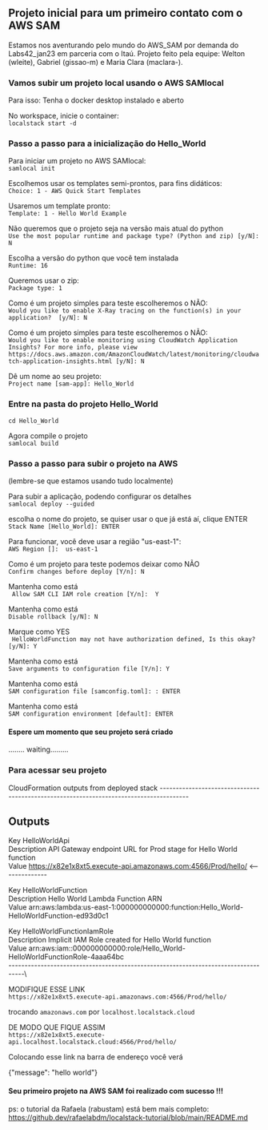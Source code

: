 ## Projeto inicial para um primeiro contato com o AWS SAM

Estamos nos aventurando pelo mundo do AWS_SAM por demanda do Labs42_jan23 em parceria com o Itaú.
Projeto feito pela equipe: Welton (wleite), Gabriel (gissao-m) e Maria Clara (maclara-).

### Vamos subir um projeto local usando o AWS SAMlocal

Para isso:
Tenha o docker desktop instalado e aberto

No workspace, inicie o container:\
`localstack start -d`

### Passo a passo para a inicialização do Hello_World

Para iniciar um projeto no AWS SAMlocal:\
`samlocal init`

Escolhemos usar os templates semi-prontos, para fins didáticos:\
`Choice: 1 - AWS Quick Start Templates`

Usaremos um template pronto:\
`Template: 1 - Hello World Example `

Não queremos que o projeto seja na versão mais atual do python\
`Use the most popular runtime and package type? (Python and zip) [y/N]: N`

Escolha a versão do python que você tem instalada\
`Runtime: 16`

Queremos usar o zip:\
`Package type: 1`

Como é um projeto simples para teste escolheremos o NÃO:\
`Would you like to enable X-Ray tracing on the function(s) in your application?  [y/N]: N`

Como é um projeto simples para teste escolheremos o NÃO:\
`Would you like to enable monitoring using CloudWatch Application Insights? For more info, please view https://docs.aws.amazon.com/AmazonCloudWatch/latest/monitoring/cloudwatch-application-insights.html [y/N]: N`

Dê um nome ao seu projeto:\
`Project name [sam-app]: Hello_World`


### Entre na pasta do projeto Hello_World


`cd Hello_World`

Agora compile o projeto\
`samlocal build`

### Passo a passo para subir o projeto na AWS 
(lembre-se que estamos usando tudo localmente)

Para subir a aplicação, podendo configurar os detalhes\
`samlocal deploy --guided`

escolha o nome do projeto, se quiser usar o que já está aí, clique ENTER\
`Stack Name [Hello_World]: ENTER`

Para funcionar, você deve usar a região "us-east-1": \
`AWS Region []:  us-east-1`

Como é um projeto para teste podemos deixar como NÃO\
`Confirm changes before deploy [Y/n]: N`

Mantenha como está\
` Allow SAM CLI IAM role creation [Y/n]:  Y`

Mantenha como está\
`Disable rollback [y/N]: N`

Marque como YES\
` HelloWorldFunction may not have authorization defined, Is this okay? [y/N]: Y`

Mantenha como está\
`Save arguments to configuration file [Y/n]: Y`

Mantenha como está\
`SAM configuration file [samconfig.toml]: : ENTER`

Mantenha como está\
`SAM configuration environment [default]: ENTER`

#### Espere um momento que seu projeto será criado

........ waiting.........


### Para acessar seu projeto

<p>
CloudFormation outputs from deployed stack
---------------------------------------------------------------------------------------

Outputs                                                                                                            
---------------------------------------------------------------------------------------

Key                 HelloWorldApi                                                                                               
Description         API Gateway endpoint URL for Prod stage for Hello World function                                            
Value               https://x82e1x8xt5.execute-api.amazonaws.com:4566/Prod/hello/    <--------------

Key                 HelloWorldFunction                                                                                          
Description         Hello World Lambda Function ARN                                                                             
Value               arn:aws:lambda:us-east-1:000000000000:function:Hello_World-HelloWorldFunction-ed93d0c1               

Key                 HelloWorldFunctionIamRole                                                                                   
Description         Implicit IAM Role created for Hello World function                                                          
Value               arn:aws:iam::000000000000:role/Hello_World-HelloWorldFunctionRole-4aaa64bc  
-----------------------------------------------------------------------------------\
<p>


MODIFIQUE ESSE LINK\
`https://x82e1x8xt5.execute-api.amazonaws.com:4566/Prod/hello/ `


trocando `amazonaws.com` por `localhost.localstack.cloud`

DE MODO QUE FIQUE ASSIM\
`https://x82e1x8xt5.execute-api.localhost.localstack.cloud:4566/Prod/hello/`




Colocando esse link na barra de endereço você verá
<p>
{"message": "hello world"}
<p>



#### Seu primeiro projeto na AWS SAM foi realizado com sucesso !!!

ps: o tutorial da Rafaela (rabustam) está bem mais completo:
https://github.dev/rafaelabdm/localstack-tutorial/blob/main/README.md